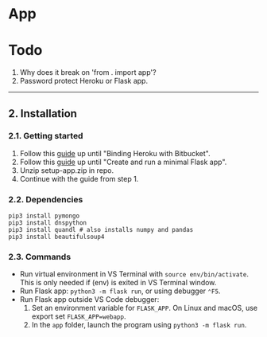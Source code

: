 # App

# Todo
1. Why does it break on 'from . import app'?
2. Password protect Heroku or Flask app.

---

## 2. Installation
### 2.1. Getting started
1. Follow this [guide](https://medium.com/@manajitpal/auto-deployment-using-bitbucket-and-heroku-521b4271cc27) up until "Binding Heroku with Bitbucket".
2. Follow this [guide](https://code.visualstudio.com/docs/python/tutorial-flask) up until "Create and run a minimal Flask app".
3. Unzip setup-app.zip in repo.
4. Continue with the guide from step 1.

### 2.2. Dependencies
```
pip3 install pymongo
pip3 install dnspython
pip3 install quandl # also installs numpy and pandas
pip3 install beautifulsoup4
```

### 2.3. Commands
- Run virtual environment in VS Terminal with `source env/bin/activate`. This is only needed if (env) is exited in VS Terminal window.
- Run Flask app: `python3 -m flask run`, or using debugger `⌃F5`.
- Run Flask app outside VS Code debugger:
    1. Set an environment variable for `FLASK_APP`. On Linux and macOS, use export set `FLASK_APP=webapp`.
    2. In the `app` folder, launch the program using `python3 -m flask run`.